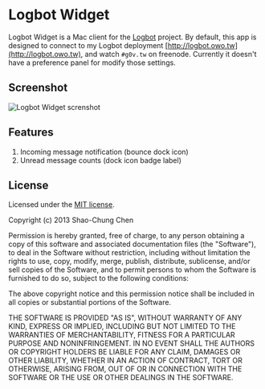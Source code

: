 Logbot Widget
=============
Logbot Widget is a Mac client for the [Logbot](https://github.com/dannvix/Logbot) project. By default, this app is designed to connect to my Logbot deployment [http://logbot.owo.tw](http://logbot.owo.tw), and watch `#g0v.tw` on freenode. Currently it doesn't have a preference panel for modify those settings.


Screenshot
----------
![Logbot Widget screnshot](https://raw.github.com/dannvix/Logbot-Widget/master/screenshot.png)


Features
--------
1. Incoming message notification (bounce dock icon)
2. Unread message counts (dock icon badge label)


License
-------
Licensed under the [MIT license](http://opensource.org/licenses/mit-license.php).

Copyright (c) 2013 Shao-Chung Chen

Permission is hereby granted, free of charge, to any person obtaining a copy of this software and associated documentation files (the "Software"), to deal in the Software without restriction, including without limitation the rights to use, copy, modify, merge, publish, distribute, sublicense, and/or sell copies of the Software, and to permit persons to whom the Software is furnished to do so, subject to the following conditions:

The above copyright notice and this permission notice shall be included in all copies or substantial portions of the Software.

THE SOFTWARE IS PROVIDED "AS IS", WITHOUT WARRANTY OF ANY KIND, EXPRESS OR IMPLIED, INCLUDING BUT NOT LIMITED TO THE WARRANTIES OF MERCHANTABILITY, FITNESS FOR A PARTICULAR PURPOSE AND NONINFRINGEMENT. IN NO EVENT SHALL THE AUTHORS OR COPYRIGHT HOLDERS BE LIABLE FOR ANY CLAIM, DAMAGES OR OTHER LIABILITY, WHETHER IN AN ACTION OF CONTRACT, TORT OR OTHERWISE, ARISING FROM, OUT OF OR IN CONNECTION WITH THE SOFTWARE OR THE USE OR OTHER DEALINGS IN THE SOFTWARE.
